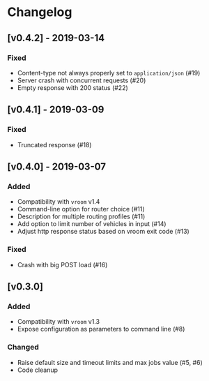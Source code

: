 # Changelog

## [v0.4.2] - 2019-03-14

### Fixed

- Content-type not always properly set to `application/json` (#19)
- Server crash with concurrent requests (#20)
- Empty response with 200 status (#22)

## [v0.4.1] - 2019-03-09

### Fixed

- Truncated response (#18)

## [v0.4.0] - 2019-03-07

### Added

- Compatibility with `vroom` v1.4
- Command-line option for router choice (#11)
- Description for multiple routing profiles (#11)
- Add option to limit number of vehicles in input (#14)
- Adjust http response status based on vroom exit code (#13)

### Fixed

- Crash with big POST load (#16)

## [v0.3.0]

### Added

- Compatibility with `vroom` v1.3
- Expose configuration as parameters to command line (#8)

### Changed

- Raise default size and timeout limits and max jobs value (#5, #6)
- Code cleanup

